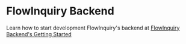 # FlowInquiry Backend

Learn how to start development FlowInquiry's backend at [FlowInquiry Backend's Getting Started](https://docs.flowinquiry.io/developer_guides/backend/getting_started)